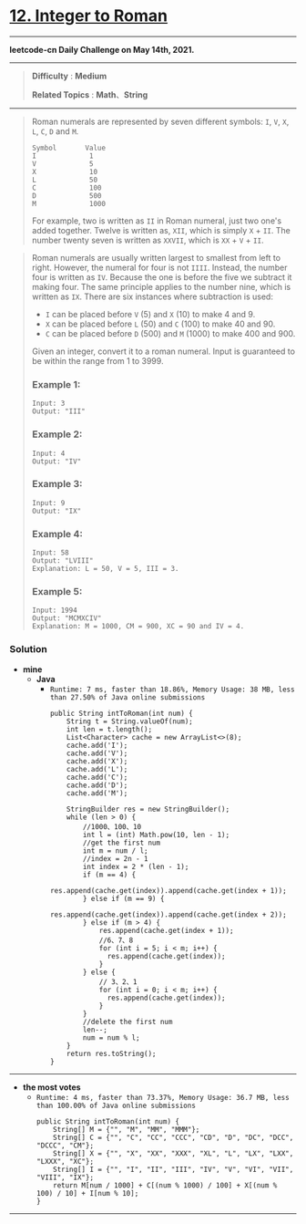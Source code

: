 # [12. Integer to Roman](https://leetcode.com/problems/integer-to-roman/)

---

**leetcode-cn Daily Challenge on May 14th, 2021.**

---

> **Difficulty** : **Medium**
>
> **Related Topics** : **Math**、**String**

---

> Roman numerals are represented by seven different symbols: `I`, `V`, `X`, `L`, `C`, `D` and `M`.
> ```
> Symbol       Value
> I             1
> V             5
> X             10
> L             50
> C             100
> D             500
> M             1000
> ```
> For example, two is written as `II` in Roman numeral, just two one's added together. 
> Twelve is written as, `XII`, which is simply `X` + `II`. 
> The number twenty seven is written as `XXVII`, which is `XX` + `V` + `II`.

> Roman numerals are usually written largest to smallest from left to right. However, the numeral for four is not `IIII`. 
> Instead, the number four is written as `IV`. Because the one is before the five we subtract it making four. 
> The same principle applies to the number nine, which is written as `IX`. There are six instances where subtraction is used:
> 
> * `I` can be placed before `V` (5) and `X` (10) to make 4 and 9. 
> * `X` can be placed before `L` (50) and `C` (100) to make 40 and 90. 
> * `C` can be placed before `D` (500) and `M` (1000) to make 400 and 900.
> 
> Given an integer, convert it to a roman numeral. Input is guaranteed to be within the range from 1 to 3999.
> 
> ### Example 1:
> ```
> Input: 3
> Output: "III"
> ```
> 
> ### Example 2:
> ```
> Input: 4
> Output: "IV"
> ```
> 
> ### Example 3:
> ```
> Input: 9
> Output: "IX"
> ```
> 
> ### Example 4:
> ```
> Input: 58
> Output: "LVIII"
> Explanation: L = 50, V = 5, III = 3.
> ```
> 
> ### Example 5:
> ```
> Input: 1994
> Output: "MCMXCIV"
> Explanation: M = 1000, CM = 900, XC = 90 and IV = 4.
> ```


### Solution
* **mine** 
  * **Java** 
    * `Runtime: 7 ms, faster than 18.86%, Memory Usage: 38 MB, less than 27.50% of Java online submissions`
      ```
      public String intToRoman(int num) {
          String t = String.valueOf(num);
          int len = t.length();
          List<Character> cache = new ArrayList<>(8);
          cache.add('I');
          cache.add('V');
          cache.add('X');
          cache.add('L');
          cache.add('C');
          cache.add('D');
          cache.add('M');
  
          StringBuilder res = new StringBuilder();
          while (len > 0) {
              //1000、100、10
              int l = (int) Math.pow(10, len - 1);
              //get the first num
              int m = num / l;
              //index = 2n - 1
              int index = 2 * (len - 1);
              if (m == 4) {
                  res.append(cache.get(index)).append(cache.get(index + 1));
              } else if (m == 9) {
                  res.append(cache.get(index)).append(cache.get(index + 2));
              } else if (m > 4) {
                  res.append(cache.get(index + 1));
                  //6、7、8
                  for (int i = 5; i < m; i++) {
                    res.append(cache.get(index));
                  }
              } else {
                  // 3、2、1
                  for (int i = 0; i < m; i++) {
                    res.append(cache.get(index));
                  }
              }
              //delete the first num
              len--;
              num = num % l;
          }
          return res.toString();
      }
      ```

---

* **the most votes**
  * `Runtime: 4 ms, faster than 73.37%, Memory Usage: 36.7 MB, less than 100.00% of Java online submissions`
    ```
    public String intToRoman(int num) {
        String[] M = {"", "M", "MM", "MMM"};
        String[] C = {"", "C", "CC", "CCC", "CD", "D", "DC", "DCC", "DCCC", "CM"};
        String[] X = {"", "X", "XX", "XXX", "XL", "L", "LX", "LXX", "LXXX", "XC"};
        String[] I = {"", "I", "II", "III", "IV", "V", "VI", "VII", "VIII", "IX"};
        return M[num / 1000] + C[(num % 1000) / 100] + X[(num % 100) / 10] + I[num % 10];
    }
    ```

---
